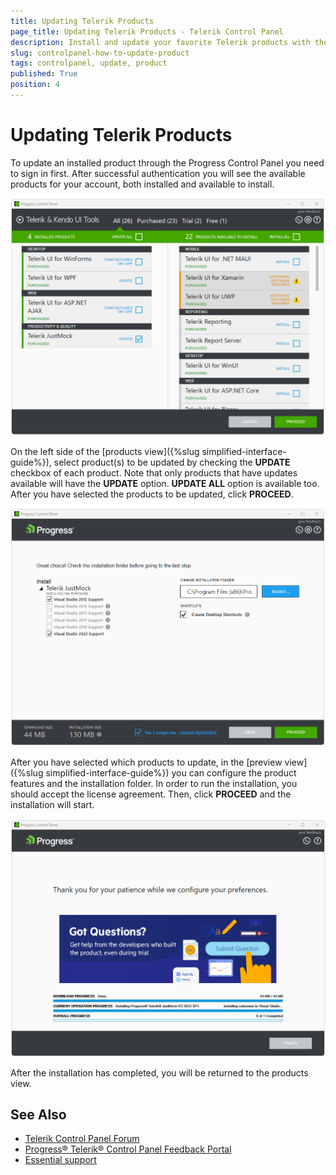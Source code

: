```yaml
---
title: Updating Telerik Products
page_title: Updating Telerik Products - Telerik Control Panel
description: Install and update your favorite Telerik products with the Telerik Control Panel.
slug: controlpanel-how-to-update-product
tags: controlpanel, update, product
published: True
position: 4 
---
```


# Updating Telerik Products

To update an installed product through the Progress Control Panel you need to sign in first. After successful authentication you will see the available products for your account, both installed and available to install.

![Update Telerik Product](images/update-product.png)

On the left side of the [products view]({%slug simplified-interface-guide%}), select product(s) to be updated by checking the **UPDATE** checkbox of each product. Note that only products that have updates available will have the **UPDATE** option. **UPDATE ALL** option is available too. After you have selected the products to be updated, click **PROCEED**.
 
![Update Progress Telerik Product](images/update-progress-product.png)

After you have selected which products to update, in the [preview view]({%slug simplified-interface-guide%}) you can configure the product features and the installation folder. In order to run the installation, you should accept the license agreement. Then, click **PROCEED** and the installation will start. 

![Update Installing Telerik Product](images/update-installing-product.png)

After the installation has completed, you will be returned to the products view.  

## See Also

* [Telerik Control Panel Forum](https://www.telerik.com/forums/telerik-control-panel)
* [Progress® Telerik® Control Panel Feedback Portal](https://feedback.telerik.com/controlpanel) 
* [Essential support](http://www.telerik.com/support) 
